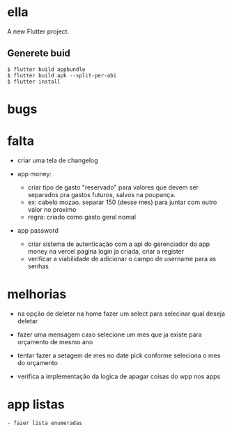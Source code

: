 # ella

A new Flutter project.

## Generete buid
```
$ flutter build appbundle
$ flutter build apk --split-per-abi
$ flutter install
```

# bugs

# falta
- criar uma tela de changelog
- app money: 
    - criar tipo de gasto "reservado" para valores que devem ser separados pra gastos futuros, salvos na poupança.
    - ex: cabelo mozao. 
            separar 150 (desse mes) para juntar com outro valor no proximo
    - regra:
        criado como gasto geral nomal

- app password
    - criar sistema de autenticação com a api do gerenciador do app money na vercel
        pagina login ja criada, criar a register
    - verificar a viabilidade de adicionar o campo de username para as senhas

# melhorias
- na opção de deletar na home fazer um select para selecinar qual deseja deletar
- fazer uma mensagem caso selecione um mes que ja existe para orçamento de mesmo ano
- tentar fazer a setagem de mes no date pick conforme seleciona o mes do orçamento

- verifica a implementação da logica de apagar coisas do wpp nos apps

# app listas
    - fazer lista enumeradas

